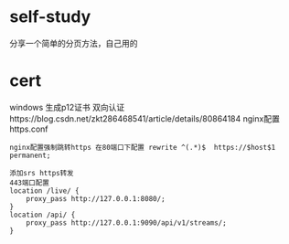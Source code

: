 # self-study
分享一个简单的分页方法，自己用的

# cert
windows 生成p12证书
双向认证https://blog.csdn.net/zkt286468541/article/details/80864184
nginx配置https.conf
    
	nginx配置强制跳转https 在80端口下配置 rewrite ^(.*)$  https://$host$1 permanent;
	
	添加srs https转发
	443端口配置
	location /live/ {
		proxy_pass http://127.0.0.1:8080/;
	}
    location /api/ {
		proxy_pass http://127.0.0.1:9090/api/v1/streams/;
	}
